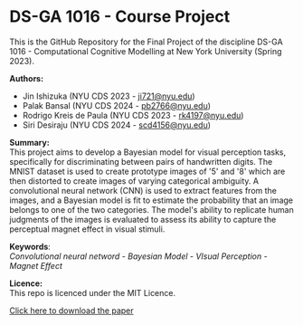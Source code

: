 # DS-GA 1016 - Course Project

This is the GitHub Repository for the Final Project of the discipline DS-GA 1016 - Computational Cognitive Modelling at New York University (Spring 2023).

**Authors:**
 - Jin Ishizuka (NYU CDS 2023 - ji721@nyu.edu)
 - Palak Bansal (NYU CDS 2024 - pb2766@nyu.edu)
 - Rodrigo Kreis de Paula (NYU CDS 2023 - rk4197@nyu.edu)
 - Siri Desiraju (NYU CDS 2024 - scd4156@nyu.edu)

**Summary:** \
This project aims to develop a Bayesian model for visual perception tasks, specifically for discriminating between pairs of handwritten digits. The MNIST dataset is used to create prototype images of '5' and '8' which are then distorted to create images of varying categorical ambiguity. A convolutional neural network (CNN) is used to extract features from the images, and a Bayesian model is fit to estimate the probability that an image belongs to one of the two categories. The model's ability to replicate human judgments of the images is evaluated to assess its ability to capture the perceptual magnet effect in visual stimuli.

**Keywords**: \
*Convolutional neural netword - Bayesian Model - VIsual Perception - Magnet Effect*

**Licence:** \
This repo is licenced under the MIT Licence.

[Click here to download the paper](https://github.com/Palak-B/Bayesian-model-for-visual-perception/blob/main/Final%20Report.pdf)
